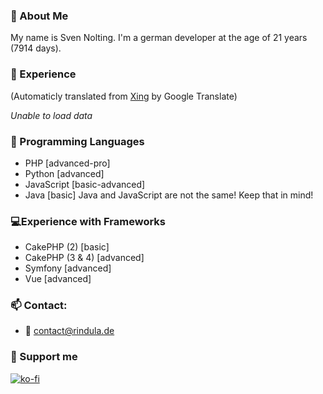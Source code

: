 ### 👋 About Me
My name is Sven Nolting. I'm a german developer at the age of 21 years (7914 days).
### 📑 Experience
(Automaticly translated from [Xing](https://www.xing.com/profile/Sven_Nolting3) by Google Translate)

*Unable to load data*
### 💬 Programming Languages
- PHP [advanced-pro]
- Python [advanced]
- JavaScript [basic-advanced]
- Java [basic]
Java and JavaScript are not the same! Keep that in mind!
### 💻Experience with Frameworks
- CakePHP (2) [basic]
- CakePHP (3 & 4) [advanced]
- Symfony [advanced]
- Vue [advanced]
### 📫 Contact:
  - 📧 contact@rindula.de
### 💸 Support me
[![ko-fi](https://ko-fi.com/img/githubbutton_sm.svg)](https://ko-fi.com/U6U74OYFS)

